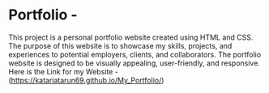 ﻿# Portfolio -
 This project is a personal portfolio website created using HTML and CSS. The purpose of this website is to showcase my skills, projects, and experiences to potential employers, clients, and collaborators. The portfolio website is designed to be visually appealing, user-friendly, and responsive.
Here is the Link for my Website - (https://katariatarun69.github.io/My_Portfolio/)
